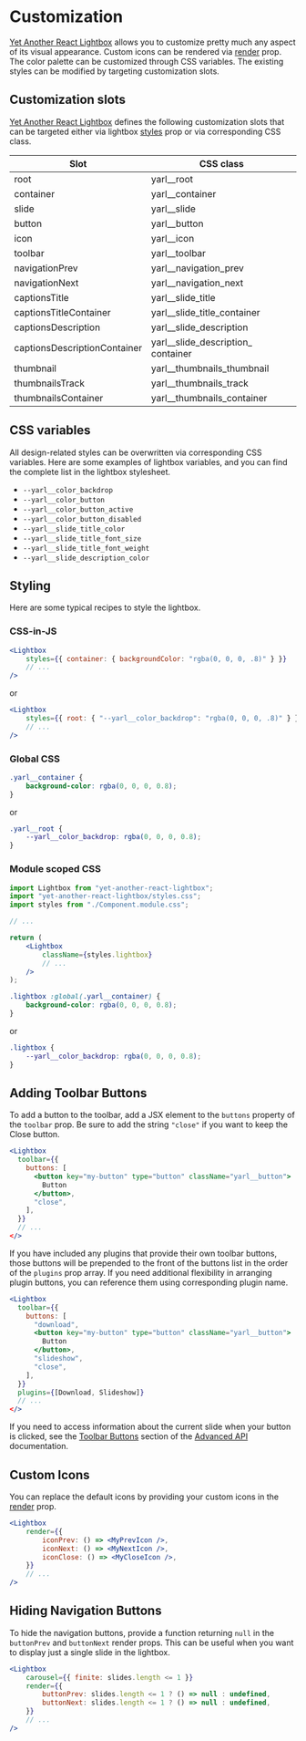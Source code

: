 # Customization

[Yet Another React Lightbox](/) allows you to customize pretty much any aspect of its visual appearance. Custom icons
can be rendered via [render](/documentation#Render) prop. The color palette can be customized through CSS variables.
The existing styles can be modified by targeting customization slots.

## Customization slots

[Yet Another React Lightbox](/) defines the following customization slots that can be targeted either via lightbox
[styles](/documentation#Lightbox) prop or via corresponding CSS class.

<table class="docs">
    <thead>
    <tr>
        <th data-mono="true">Slot</th>
        <th data-mono="true">CSS class</th>
    </tr>
    </thead>
    <tbody>
    <tr>
        <td>root</td>
        <td>yarl__root</td>
    </tr>
    <tr>
        <td>container</td>
        <td>yarl__container</td>
    </tr>
    <tr>
        <td>slide</td>
        <td>yarl__slide</td>
    </tr>
    <tr>
        <td>button</td>
        <td>yarl__button</td>
    </tr>
    <tr>
        <td>icon</td>
        <td>yarl__icon</td>
    </tr>
    <tr>
        <td>toolbar</td>
        <td>yarl__toolbar</td>
    </tr>
    <tr>
        <td>navigationPrev</td>
        <td>yarl__navigation_prev</td>
    </tr>
    <tr>
        <td>navigationNext</td>
        <td>yarl__navigation_next</td>
    </tr>
    <tr>
        <td>captionsTitle</td>
        <td>yarl__slide_title</td>
    </tr>
    <tr>
        <td>captionsTitleContainer</td>
        <td>yarl__slide_title_container</td>
    </tr>
    <tr>
        <td>captionsDescription</td>
        <td>yarl__slide_description</td>
    </tr>
    <tr>
        <td>captionsDescriptionContainer</td>
        <td>yarl__slide_description_&#8203;container</td>
    </tr>
    <tr>
        <td>thumbnail</td>
        <td>yarl__thumbnails_thumbnail</td>
    </tr>
    <tr>
        <td>thumbnailsTrack</td>
        <td>yarl__thumbnails_track</td>
    </tr>
    <tr>
        <td>thumbnailsContainer</td>
        <td>yarl__thumbnails_container</td>
    </tr>
    </tbody>
</table>

## CSS variables

All design-related styles can be overwritten via corresponding CSS variables. Here are some examples of lightbox
variables, and you can find the complete list in the lightbox stylesheet.

-   `--yarl__color_backdrop`
-   `--yarl__color_button`
-   `--yarl__color_button_active`
-   `--yarl__color_button_disabled`
-   `--yarl__slide_title_color`
-   `--yarl__slide_title_font_size`
-   `--yarl__slide_title_font_weight`
-   `--yarl__slide_description_color`

## Styling

Here are some typical recipes to style the lightbox.

### CSS-in-JS

```jsx
<Lightbox
    styles={{ container: { backgroundColor: "rgba(0, 0, 0, .8)" } }}
    // ...
/>
```

or

```jsx
<Lightbox
    styles={{ root: { "--yarl__color_backdrop": "rgba(0, 0, 0, .8)" } }}
    // ...
/>
```

### Global CSS

```css
.yarl__container {
    background-color: rgba(0, 0, 0, 0.8);
}
```

or

```css
.yarl__root {
    --yarl__color_backdrop: rgba(0, 0, 0, 0.8);
}
```

### Module scoped CSS

```jsx
import Lightbox from "yet-another-react-lightbox";
import "yet-another-react-lightbox/styles.css";
import styles from "./Component.module.css";

// ...

return (
    <Lightbox
        className={styles.lightbox}
        // ...
    />
);
```

```css
.lightbox :global(.yarl__container) {
    background-color: rgba(0, 0, 0, 0.8);
}
```

or

```css
.lightbox {
    --yarl__color_backdrop: rgba(0, 0, 0, 0.8);
}
```

## Adding Toolbar Buttons

To add a button to the toolbar, add a JSX element to the `buttons` property of the `toolbar` prop. Be sure to add the
string `"close"` if you want to keep the Close button.

```jsx
<Lightbox
  toolbar={{
    buttons: [
      <button key="my-button" type="button" className="yarl__button">
        Button
      </button>,
      "close",
    ],
  }}
  // ...
</>
```

If you have included any plugins that provide their own toolbar buttons, those buttons will be prepended to the front
of the buttons list in the order of the `plugins` prop array. If you need additional flexibility in arranging plugin
buttons, you can reference them using corresponding plugin name.

```jsx
<Lightbox
  toolbar={{
    buttons: [
      "download",
      <button key="my-button" type="button" className="yarl__button">
        Button
      </button>,
      "slideshow",
      "close",
    ],
  }}
  plugins={[Download, Slideshow]}
  // ...
</>
```

If you need to access information about the current slide when your button is clicked, see
the [Toolbar Buttons](/advanced#ToolbarButtons) section of the [Advanced API](/advanced) documentation.

## Custom Icons

You can replace the default icons by providing your custom icons in the [render](/documentation#Render) prop.

```jsx
<Lightbox
    render={{
        iconPrev: () => <MyPrevIcon />,
        iconNext: () => <MyNextIcon />,
        iconClose: () => <MyCloseIcon />,
    }}
    // ...
/>
```

## Hiding Navigation Buttons

To hide the navigation buttons, provide a function returning `null` in the `buttonPrev` and `buttonNext` render props.
This can be useful when you want to display just a single slide in the lightbox.

```jsx
<Lightbox
    carousel={{ finite: slides.length <= 1 }}
    render={{
        buttonPrev: slides.length <= 1 ? () => null : undefined,
        buttonNext: slides.length <= 1 ? () => null : undefined,
    }}
    // ...
/>
```

